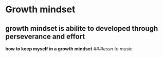 # Growth mindset
## growth mindset is abilite to developed through perseverance and effort
**how to keep myself in a growth mindset**
###_lessn to music_
